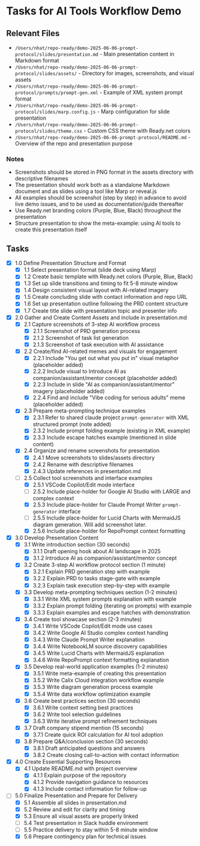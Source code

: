 # Tasks for AI Tools Workflow Demo

## Relevant Files

- `/Users/nhat/repo-ready/demo-2025-06-06-prompt-protocol/slides/presentation.md` - Main presentation content in Markdown format
- `/Users/nhat/repo-ready/demo-2025-06-06-prompt-protocol/slides/assets/` - Directory for images, screenshots, and visual assets
- `/Users/nhat/repo-ready/demo-2025-06-06-prompt-protocol/prompts/prompt-gen.xml` - Example of XML system prompt format
- `/Users/nhat/repo-ready/demo-2025-06-06-prompt-protocol/slides/marp.config.js` - Marp configuration for slide presentation
- `/Users/nhat/repo-ready/demo-2025-06-06-prompt-protocol/slides/theme.css` - Custom CSS theme with Ready.net colors
- `/Users/nhat/repo-ready/demo-2025-06-06-prompt-protocol/README.md` - Overview of the repo and presentation purpose

### Notes

- Screenshots should be stored in PNG format in the assets directory with descriptive filenames
- The presentation should work both as a standalone Markdown document and as slides using a tool like Marp or reveal.js
- All examples should be screenshot (step by step) in advance to avoid live demo issues, and to be used as documentation/guide thereafter
- Use Ready.net branding colors (Purple, Blue, Black) throughout the presentation
- Structure presentation to show the meta-example: using AI tools to create this presentation itself

## Tasks

- [x] 1.0 Define Presentation Structure and Format
  - [x] 1.1 Select presentation format (slide deck using Marp)
  - [x] 1.2 Create basic template with Ready.net colors (Purple, Blue, Black)
  - [x] 1.3 Set up slide transitions and timing to fit 5-8 minute window
  - [x] 1.4 Design consistent visual layout with AI-related imagery
  - [x] 1.5 Create concluding slide with contact information and repo URL
  - [x] 1.6 Set up presentation outline following the PRD content structure
  - [x] 1.7 Create title slide with presentation topic and presenter info

- [x] 2.0 Gather and Create Content Assets and include in presentation.md
  - [x] 2.1 Capture screenshots of 3-step AI workflow process
    - [x] 2.1.1 Screenshot of PRD generation process
    - [x] 2.1.2 Screenshot of task list generation
    - [x] 2.1.3 Screenshot of task execution with AI assistance
  - [x] 2.2 Create/find AI-related memes and visuals for engagement
    - [x] 2.2.1 Include "You get out what you put in" visual metaphor (placeholder added)
    - [x] 2.2.2 Include visual to Introduce AI as companion/assistant/mentor concept (placeholder added)
    - [x] 2.2.3 Include in slide "AI as companion/assistant/mentor" imagery (placeholder added)
    - [x] 2.2.4 Find and include "Vibe coding for serious adults" meme (placeholder added)
  - [x] 2.3 Prepare meta-prompting technique examples
    - [x] 2.3.1 Refer to shared claude project `prompt-generator` with XML structured prompt (note added)
    - [x] 2.3.2 Include prompt folding example (existing in XML example)
    - [x] 2.3.3 Include escape hatches example (mentioned in slide content)
  - [x] 2.4 Organize and rename screenshots for presentation
    - [x] 2.4.1 Move screenshots to slides/assets directory
    - [x] 2.4.2 Rename with descriptive filenames
    - [x] 2.4.3 Update references in presentation.md
  - [ ] 2.5 Collect tool screenshots and interface examples
    - [x] 2.5.1 VSCode Copilot/Edit mode interface
    - [ ] 2.5.2 Include place-holder for Google AI Studio with LARGE and complex context
    - [x] 2.5.3 Include place-holder for Claude Prompt Writer `prompt-generator` interface
    - [ ] 2.5.5 Include place-holder for Lucid Charts with MermaidJS diagram generation. Will add screenshot later.
    - [x] 2.5.6 Include place-holder for RepoPrompt context formatting

- [x] 3.0 Develop Presentation Content
  - [x] 3.1 Write introduction section (30 seconds)
    - [x] 3.1.1 Draft opening hook about AI landscape in 2025
    - [x] 3.1.2 Introduce AI as companion/assistant/mentor concept
  - [x] 3.2 Create 3-step AI workflow protocol section (1 minute)
    - [x] 3.2.1 Explain PRD generation step with example
    - [x] 3.2.2 Explain PRD to tasks stage-gate with example
    - [x] 3.2.3 Explain task execution step-by-step with example
  - [x] 3.3 Develop meta-prompting techniques section (1-2 minutes)
    - [x] 3.3.1 Write XML system prompts explanation with example
    - [x] 3.3.2 Explain prompt folding (iterating on prompts) with example
    - [x] 3.3.3 Explain examples and escape hatches with demonstration
  - [x] 3.4 Create tool showcase section (2-3 minutes)
    - [x] 3.4.1 Write VSCode Copilot/Edit mode use cases
    - [x] 3.4.2 Write Google AI Studio complex context handling
    - [x] 3.4.3 Write Claude Prompt Writer explanation
    - [x] 3.4.4 Write NotebookLM source discovery capabilities
    - [x] 3.4.5 Write Lucid Charts with MermaidJS explanation
    - [x] 3.4.6 Write RepoPrompt context formatting explanation
  - [x] 3.5 Develop real-world application examples (1-2 minutes)
    - [x] 3.5.1 Write meta-example of creating this presentation
    - [x] 3.5.2 Write Calix Cloud integration workflow example
    - [x] 3.5.3 Write diagram generation process example
    - [x] 3.5.4 Write data workflow optimization example
  - [x] 3.6 Create best practices section (30 seconds)
    - [x] 3.6.1 Write context setting best practices
    - [x] 3.6.2 Write tool selection guidelines
    - [x] 3.6.3 Write iterative prompt refinement techniques
  - [x] 3.7 Draft company stipend mention (15 seconds)
    - [x] 3.7.1 Create quick ROI calculation for AI tool adoption
  - [x] 3.8 Prepare Q&A/conclusion section (30 seconds)
    - [x] 3.8.1 Draft anticipated questions and answers
    - [x] 3.8.2 Create closing call-to-action with contact information

- [x] 4.0 Create Essential Supporting Resources
  - [x] 4.1 Update README.md with project overview
    - [x] 4.1.1 Explain purpose of the repository
    - [x] 4.1.2 Provide navigation guidance to resources
    - [x] 4.1.3 Include contact information for follow-up

- [ ] 5.0 Finalize Presentation and Prepare for Delivery
  - [x] 5.1 Assemble all slides in presentation.md
  - [x] 5.2 Review and edit for clarity and timing
  - [x] 5.3 Ensure all visual assets are properly linked
  - [ ] 5.4 Test presentation in Slack huddle environment
  - [ ] 5.5 Practice delivery to stay within 5-8 minute window
  - [x] 5.6 Prepare contingency plan for technical issues
